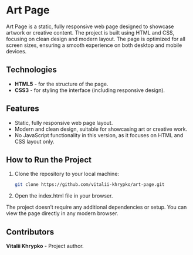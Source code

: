 # Art Page

Art Page is a static, fully responsive web page designed to showcase artwork or creative content. The project is built using HTML and CSS, focusing on clean design and modern layout. The page is optimized for all screen sizes, ensuring a smooth experience on both desktop and mobile devices.

## Technologies
- **HTML5** - for the structure of the page.
- **CSS3** - for styling the interface (including responsive design).

## Features
- Static, fully responsive web page layout.
- Modern and clean design, suitable for showcasing art or creative work.
- No JavaScript functionality in this version, as it focuses on HTML and CSS layout only.

## How to Run the Project
1. Clone the repository to your local machine:
   ```bash
   git clone https://github.com/vitalii-khrypko/art-page.git
2. Open the index.html file in your browser.

The project doesn’t require any additional dependencies or setup. You can view the page directly in any modern browser.

## Contributors
**Vitalii Khrypko** - Project author.

